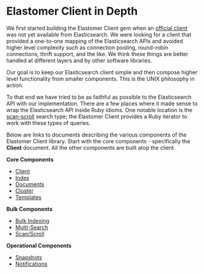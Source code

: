 # Elastomer Client in Depth

We first started building the Elastomer Client gem when an
[official client](https://github.com/elasticsearch/elasticsearch-ruby)
was not yet available from Elasticsearch. We were looking for a client that
provided a one-to-one mapping of the Elasticsearch APIs and avoided higher level
complexity such as connection pooling, round-robin connections, thrift support,
and the like. We think these things are better handled at different layers and
by other software libraries.

Our goal is to keep our Elasticsearch client simple and then compose
higher level functionality from smaller components. This is the UNIX philosophy
in action.

To that end we have tried to be as faithful as possible to the Elasticsearch API
with our implementation. There are a few places where it made sense to wrap the
Elasticsearch API inside Ruby idioms. One notable location is the
[scan-scroll](https://www.elastic.co/guide/en/elasticsearch/reference/current/search-request-scroll.html)
search type; the Elastomer Client provides a Ruby iterator to work with these
types of queries.

Below are links to documents describing the various components of the Elastomer
Client library. Start with the core components - specifically the **Client**
document. All the other components are built atop the client.

**Core Components**

* [Client](client.md)
* [Index](index.md)
* [Documents](docs.md)
* [Cluster](cluster.md)
* [Templates](templates.md)

**Bulk Components**

* [Bulk Indexing](bulk_indexing.md)
* [Multi-Search](multi_search.md)
* [Scan/Scroll](scan_scroll.md)

**Operational Components**

* [Snapshots](snapshots.md)
* [Notifications](notifications.md)
